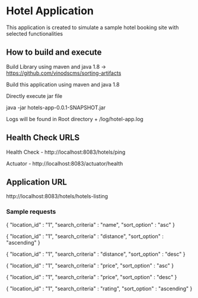 # Hotel Application

This application is created to simulate a sample hotel booking site with selected functionalities

## How to build and execute

Build Library using maven and java 1.8 -> https://github.com/vinodscms/sorting-artifacts

Build this application using maven and java 1.8

Directly execute jar file

java -jar hotels-app-0.0.1-SNAPSHOT.jar

Logs will be found in Root directory + /log/hotel-app.log

## Health Check URLS
Health Check    - http://localhost:8083/hotels/ping

Actuator        - http://localhost:8083/actuator/health

## Application URL
http://localhost:8083/hotels/hotels-listing

### Sample requests
{
	"location_id" : "1",
	"search_criteria" : "name",
	"sort_option" : "asc"
}

{
	"location_id" : "1",
	"search_criteria" : "distance",
	"sort_option" : "ascending"
}

{
	"location_id" : "1",
	"search_criteria" : "distance",
	"sort_option" : "desc"
}

{
	"location_id" : "1",
	"search_criteria" : "price",
	"sort_option" : "asc"
}

{
	"location_id" : "1",
	"search_criteria" : "price",
	"sort_option" : "desc"
}

{
	"location_id" : "1",
	"search_criteria" : "rating",
	"sort_option" : "ascending"
}


